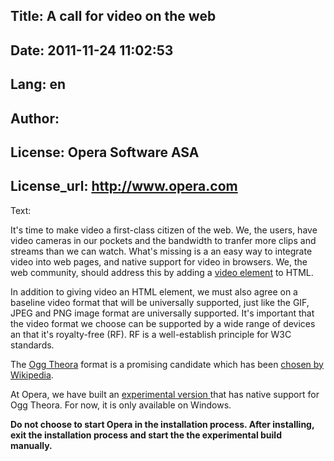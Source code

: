 Title: A call for video on the web
----
Date: 2011-11-24 11:02:53
----
Lang: en
----
Author: 
----
License: Opera Software ASA
----
License_url: http://www.opera.com
----
Text:

<p>It&#39;s time to make video a first-class citizen of the web. We, the users, have video cameras in our pockets and the bandwidth to tranfer more clips and streams than we can watch. What&#39;s missing is a an easy way to integrate video into web pages, and native support for video in browsers. We, the web community, should address this by adding a <a href="http://www.whatwg.org/specs/web-apps/current-work/#video">video element</a> to HTML.</p>
<p>In addition to giving video an HTML element, we must also agree on a baseline video format that will be universally supported, just like the GIF, JPEG and PNG image format are universally supported. It&#39;s important that the video format we choose can be supported by a wide range of devices an that it&#39;s royalty-free (RF). RF is a well-establish principle for W3C standards.</p>
<p>The <a href="http://www.theora.org/">Ogg Theora</a> format is a promising candidate which has been <a href="http://commons.wikimedia.org/wiki/Category:Video">chosen by Wikipedia</a>.</p>
<p>At Opera, we have built an <a href="http://people.opera.com/howcome/2007/video/op950_8762_video_repack_with_lgpl_signed.exe">experimental version
</a> that has native support for Ogg Theora. For now, it is only available on Windows.</p>
<p class="note"><strong>Do not choose to start Opera in the installation process. After installing, exit the installation process and start the the experimental build manually.</strong></p>
